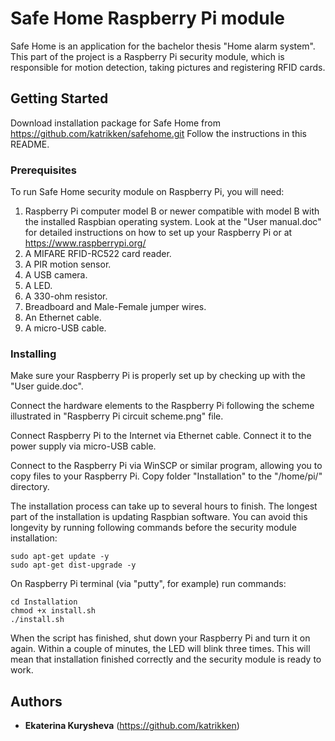 # Safe Home Raspberry Pi module

Safe Home is an application for the bachelor thesis "Home alarm system". This part of the project is a Raspberry Pi security module, which is responsible for motion detection, taking pictures and registering RFID cards.

## Getting Started

Download installation package for Safe Home from https://github.com/katrikken/safehome.git
Follow the instructions in this README.

### Prerequisites

To run Safe Home security module on Raspberry Pi, you will need:

1) Raspberry Pi computer model B or newer compatible with model B with the installed Raspbian operating system. Look at the "User manual.doc" for detailed instructions on how to set up your Raspberry Pi or at https://www.raspberrypi.org/
2) A MIFARE RFID-RC522 card reader.
3) A PIR motion sensor.
4) A USB camera.
5) A LED.
6) A 330-ohm resistor.
7) Breadboard and Male-Female jumper wires.
8) An Ethernet cable.
9) A micro-USB cable.

### Installing

Make sure your Raspberry Pi is properly set up by checking up with the "User guide.doc".

Connect the hardware elements to the Raspberry Pi following the scheme illustrated in "Raspberry Pi circuit scheme.png" file.

Connect Raspberry Pi to the Internet via Ethernet cable. Connect it to the power supply via micro-USB cable.

Connect to the Raspberry Pi via WinSCP or similar program, allowing you to copy files to your Raspberry Pi. Copy folder "Installation" to the "/home/pi/" directory.

The installation process can take up to several hours to finish. The longest part of the installation is updating Raspbian software. You can avoid this longevity by running following commands before the security module installation:

```
sudo apt-get update -y
sudo apt-get dist-upgrade -y 
```

On Raspberry Pi terminal (via "putty", for example) run commands: 

```
cd Installation
chmod +x install.sh
./install.sh 
```

When the script has finished, shut down your Raspberry Pi and turn it on again. Within a couple of minutes, the LED will blink three times. This will mean that installation finished correctly and the security module is ready to work.

## Authors

* **Ekaterina Kurysheva** (https://github.com/katrikken)
